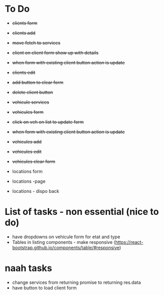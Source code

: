 
# To Do
- ~~clients form~~
- ~~clients add~~
- ~~move fetch to services~~
- ~~client on client form show up with details~~
- ~~when form with existing client button action is update~~
- ~~clients edit~~
- ~~add button to clear form~~
- ~~delete client button~~

- ~~vehicule services~~
- ~~vehicules form~~
- ~~click on veh on list to update form~~
- ~~when form with existing client button action is update~~
- ~~vehicules add~~
- ~~vehicules edit~~
- ~~vehicules clear form~~

- locations form
- locations -page
- locations - dispo back


# List of tasks - non essential (nice to do)
- have dropdowns on vehicule form for etat and type
- Tables in listing components - make responsive (https://react-bootstrap.github.io/components/table/#responsive)

# naah tasks
- change services from returning promise to returning res.data
- have button to load client form
